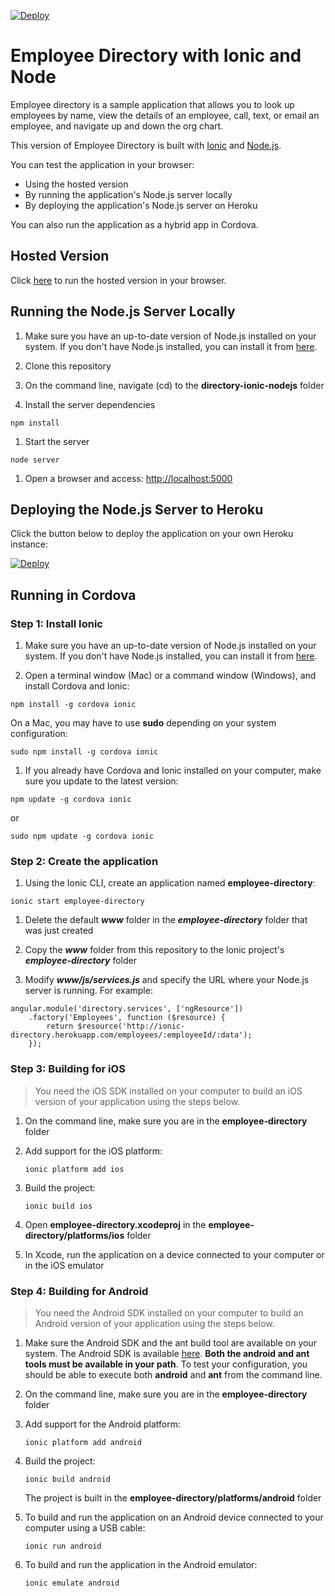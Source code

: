 [![Deploy](https://www.herokucdn.com/deploy/button.png)](https://heroku.com/deploy)

# Employee Directory with Ionic and Node

Employee directory is a sample application that allows you to look up employees by name, view the details of an employee,
call, text, or email an employee, and navigate up and down the org chart.

This version of Employee Directory is built with [Ionic](http://ionicframework.com/) and [Node.js]().

You can test the application in your browser:
- Using the hosted version
- By running the application's Node.js server locally
- By deploying the application's Node.js server on Heroku

You can also run the application as a hybrid app in Cordova.

## Hosted Version

Click [here](http://ionic-directory.herokuapp.com) to run the hosted version in your browser.

## Running the Node.js Server Locally

1. Make sure you have an up-to-date version of Node.js installed on your system. If you don't have Node.js installed, you can install it from [here](http://nodejs.org/).

1. Clone this repository

1. On the command line, navigate (cd) to the **directory-ionic-nodejs** folder

1. Install the server dependencies

  ```
  npm install
  ```

1. Start the server

  ```
  node server
  ```

1. Open a browser and access: [http://localhost:5000](http://localhost:5000)


## Deploying the Node.js Server to Heroku

Click the button below to deploy the application on your own Heroku instance:

[![Deploy](https://www.herokucdn.com/deploy/button.png)](https://heroku.com/deploy)


## Running in Cordova

### Step 1: Install Ionic

1. Make sure you have an up-to-date version of Node.js installed on your system. If you don't have Node.js installed, you can install it from [here](http://nodejs.org/).

1. Open a terminal window (Mac) or a command window (Windows), and install Cordova and Ionic:

  ```
  npm install -g cordova ionic
  ```

  On a Mac, you may have to use **sudo** depending on your system configuration:

  ```
  sudo npm install -g cordova ionic
  ```

1. If you already have Cordova and Ionic installed on your computer, make sure you update to the latest version:

  ```
  npm update -g cordova ionic
  ```

  or

  ```
  sudo npm update -g cordova ionic
  ```

### Step 2: Create the application

1. Using the Ionic CLI, create an application named **employee-directory**:

  ```
  ionic start employee-directory
  ```

1. Delete the default ***www*** folder in the ***employee-directory*** folder that was just created

1. Copy the ***www*** folder from this repository to the Ionic project's ***employee-directory*** folder

1. Modify ***www/js/services.js*** and specify the URL where your Node.js server is running. For example:

 ```
 angular.module('directory.services', ['ngResource'])
     .factory('Employees', function ($resource) {
         return $resource('http://ionic-directory.herokuapp.com/employees/:employeeId/:data');
     });
 ```


### Step 3: Building for iOS

> You need the iOS SDK installed on your computer to build an iOS version of your application
using the steps below.

1. On the command line, make sure you are in the **employee-directory** folder

1. Add support for the iOS platform:

    ```
    ionic platform add ios
    ```

1. Build the project:

    ```
    ionic build ios
    ```

1. Open **employee-directory.xcodeproj** in the **employee-directory/platforms/ios** folder

1. In Xcode, run the application on a device connected to your computer or in the iOS emulator


### Step 4: Building for Android

> You need the Android SDK installed on your computer to build an Android version of your
application using the steps below.

1. Make sure the Android SDK and the ant build tool are available on your system. The Android SDK is available [here](http://developer.android.com/sdk/index.html). **Both the android and ant tools must be available in your path**. To test your configuration, you should be able to execute both **android** and **ant** from the command line.

1. On the command line, make sure you are in the **employee-directory** folder

1. Add support for the Android platform:

    ```
    ionic platform add android
    ```

1. Build the project:

    ```
    ionic build android
    ```

    The project is built in the **employee-directory/platforms/android** folder


1. To build and run the application on an Android device connected to your computer using a USB cable:

    ```
    ionic run android
    ```

1. To build and run the application in the Android emulator:

    ```
    ionic emulate android
    ```

